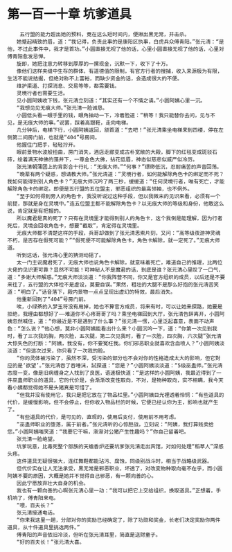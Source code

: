 # 第一百一十章 坑爹道具
        五行盟的能力超出她的预料，竟在这么短时间内，便揪出黑无常，并击杀。
       她蹙起精致的眉，道：“我记得，负责此事的是康阳区执事，白虎兵众傅青阳。”张元清：“是他，不过此事件中，我才是首功。”小圆直接无视了他的话，心里小圆直接无视了他的话，心里对傅青阳愈发忌惮。
       旋即，她把注意力转移到厚厚的一摞现金，沉默一下，收下了十万。
       像他们这样夹缝中生存的群体，有道德值的限制，有官方行者的搜捕，收入来源极为有限，生活不能说拮据，但绝对称不上富裕，而缺少资金的话，会造成很大的不便。
       维护渠道、打探消息、交易等等，都需要钱。
       灵境行者也需要生活。
       见小圆阿姨收下钱，张元清立刻道：“其实还有一个不情之请。”小圆阿姨心里一沉。
       “我想见见无痕大师。”张元清一脸诚恳。
       小圆低头看一眼手里的钱，眼角抽动一下，冷着脸道：“稍等！我只能替你去问，见与不见，是无痕大师的事。”说罢，踩着高跟鞋，走向电梯。
       几分钟后，电梯下行，小圆阿姨返回，颔首道：“去吧！”张元清乘坐电梯来到四楼，停在左侧第二间房门前，也就是“404”号房间。
       他握住门把手，轻轻拧开。
       眼前景物水波般扭曲，房门消失，酒店走廊变成古朴宽敞的大殿，脚下的红毯变成斑驳石砖，绘着满天神佛的藻井下，一尊金色大佛，拈花低眉，神态似慈悲似威严似冷厉。
       张元清朝蒲团上的背影合十行礼：“无痕大师。”“何事？”缥缈低沉，忍耐痛苦的声音回荡。
       “晚辈有两个疑惑，想请教大师。”张元清道：“灵境行者，如何能解除角色卡的绑定而不死？我如何能得到别人角色卡？”无痕大师沉吟了两三秒，缓缓道：“任何灵境行者，唯有死亡，才能解除角色卡的绑定。即便是五行盟的五位盟主，邪恶组织的最高领袖，也不例外。
       “至于如何得到旁人的角色卡，我没听说过这种手段，但以我微末的见识来看，必须有一个前提，那就是身在灵境中。”连五位盟主都不能解除角色卡？以无痕大师的等级和身份，他敢这么说，肯定就是有把握的。
       所以魔君是真的死了？只有在灵境里才能得到别人的角色卡，这个我倒是能理解，因为行者死后，灵境会回收角色卡，想要“截取”，肯定得在灵境里。
       无痕大师都不清楚这样的手段，兵哥却做到了张元清思索片刻，又问：“高等级夜游神灵魂不朽，是否存在假死可能？”“假死便不可能解除角色卡，角色卡解除，就一定死了。”无痕大师道。
       听到这话，张元清心里的猜测动摇了。
       太一门主说魔君死了，无痕大师也说角色卡解除，就意味着死亡，难道自己的推理，比两位大佬的见识更可靠？显然不可能！可神秘人不是魔君的话，到底是谁？张元清心里叹了一口气，道：“多谢大师解惑。”无痕大师淡淡道：“你我阵营不同，你又是官方组织的成员，以后还是不要来往了，五行盟的大体检不是虚设，莫要自误。”果然，粗壮的大腿不是那么好抱的张元清苦笑道：“明白了。”话音落下，殿内景物一点点呈现出虚幻的特效，最后消失。
       他重新回到了“404”号房门前。
       唉，小绿茶的入梦玉符没有用掉，她也不算官方成员，将来有时，可以让她来探路，她要是拒绝，我理由都想好了——难道你不心疼哥哥了吗？乘坐电梯回到大厅，张元清告辞离开，小圆阿姨忽然喊住，道：“你最近是不是遇到了什么事？”张元清一愣，心里泛起喜意，表面不动声色：“怎么说？”他心想，莫非小圆阿姨能看出什么来？小圆沉吟一下，道：“你第一次见到我时，看了三次我的胸，两次脸，五次腿，第二次见我时，看了一次脸，四次胸，六次腿”张元清大惊失色的打断：“阿姨，我没有，你不要冤枉我。你们邪恶职业就喜欢含血喷人？”小圆阿姨淡淡道：“但這次过来，你只看了一次我的脸。
       “你的灵体被污染了，虽然不深，受污染的部分也不会对你的性格造成太大的影响，但它對应的是‘欲望’。”张元清吞了吞唾沫，試探道：“您是？”小圆阿姨淡淡道：“5级巫蛊师。”张元清态度一变，像是旧病缠身之人找到了良医，语速极快道：“是这样的小圆阿姨，我最近得到了一件巫蛊师职业的道具，它的代价是，会渐渐改变性取向，不对，是物种取向，实不相瞒，我今天看小姨都觉得她不是头猪真是可惜了。
       “但我并没有使用它，我只是把它放在了物品栏里。”小圆阿姨目光裡透着怜悯：“有些道具的代价，是缓慢影响，但不会停止，但你收入物品栏的时候，它便已经认你为主，影响也就产生了。
       “有些道具的代价，是可见的，直观的，使用后支付，使用前不用考虑。
       “巫蛊师职业的堕落，属于前者。”张元清听的心惊胆战，立刻说：“阿姨，我打算贱卖给您。”小圆阿姨嗤笑道：“我要它干嘛，渐渐对公猪产生性趣吗？”你自己留着吧。
       张元清一脸绝望。
       坑爹玩意，比毒死整个部族的天蟾香炉还要坑爹张元清走出宾馆，对如何处理“稻草人”深感头疼。
       这件道具无疑很强大，连红舞鞋都能玷污、腐蚀，同级别战斗时，相当于战略级武器。
       但代价实在让人无法承受，黑无常是邪恶职业，坏透了，对改变物种取向毫不在乎，而小圆阿姨不要的原因，大概是她并不觉得自己邪恶，有一颗向善的心。
       因此宁愿放弃壮大自身的机会。
       我也有一颗向善的心啊张元清心里一动：“我可以把它上交给组织，换取道具。”正想着，手机响了，傅青阳来电。
       “喂，百夫长？”
       张元清接通电话。
       “你来我这里一趟，分部对你的奖励已经确定了，除了功勋和奖金，长老们决定奖励你两件道具，从十件道具里挑选两件。”
       傅青阳的声音依旧冷淡，但听在张元清耳里，简直是送财童子。
       “好的百夫长！”张元清大喜。